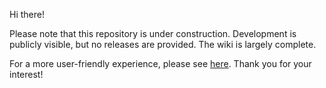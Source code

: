 Hi there!

Please note that this repository is under construction. Development is publicly visible, but no releases are provided. The wiki is largely complete.

For a more user-friendly experience, please see [here](https://www.nexusmods.com/battlebrothers/mods/643). Thank you for your interest!
